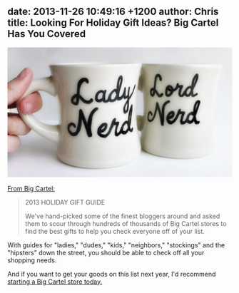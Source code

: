 date: 2013-11-26 10:49:16 +1200
author: Chris
title: Looking For Holiday Gift Ideas? Big Cartel Has You Covered
----

![Lord_Lady_Nerd_EDIT_4.jpg](/media/2013-11-26-Lord_Lady_Nerd_EDIT_4.jpg)

[From Big Cartel:](http://shopindie.bigcartel.com)

> 2013 HOLIDAY GIFT GUIDE
>
>  We've hand-picked some of the finest bloggers around and asked them to scour through hundreds of thousands of Big Cartel stores to find the best gifts to help you check everyone off of your list.

With guides for "ladies," "dudes," "kids," "neighbors," "stockings" and the "hipsters" down the street, you should be able to check off all your shopping needs. 

And if you want to get your goods on this list next year, I'd recommend [starting a Big Cartel store today.](https://iwantmyname.com/services/ecommerce-hosting/big-cartel-custom-domain)

<!-- more -->